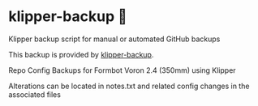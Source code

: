 # klipper-backup 💾 
Klipper backup script for manual or automated GitHub backups 

This backup is provided by [klipper-backup](https://github.com/Staubgeborener/klipper-backup).

Repo Config Backups  for Formbot Voron 2.4 (350mm) using Klipper

Alterations can be located in notes.txt and related config changes in the associated files

